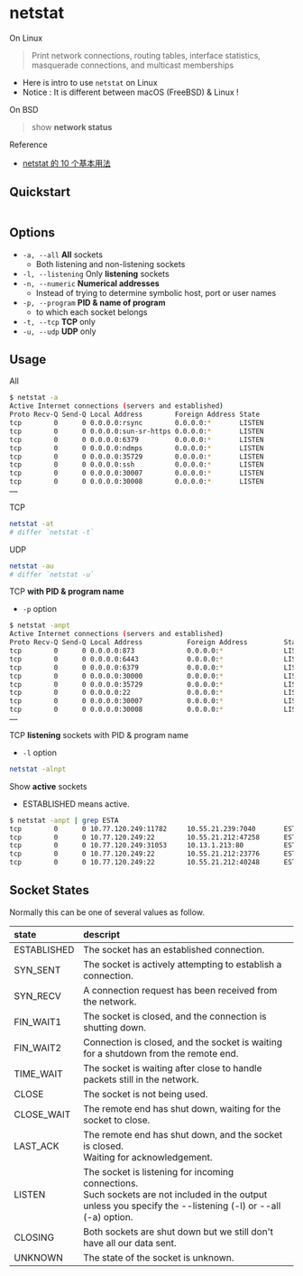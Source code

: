 # netstat

On Linux

> Print network connections, routing tables, interface statistics, masquerade connections, and multicast memberships

- Here is intro to use `netstat` on Linux
- Notice : It is different between macOS (FreeBSD) & Linux !

On BSD

> show **network status**

Reference

- [netstat 的 10 个基本用法](https://linux.cn/article-2434-1.html)

## Quickstart

```bash
```

## Options

- `-a, --all` **All** sockets
    - Both listening and non-listening sockets
- `-l, --listening` Only **listening** sockets
- `-n, --numeric` **Numerical addresses**
    - Instead of trying to determine symbolic host, port or user names
- `-p, --program` **PID & name of program**
    - to which each socket belongs
- `-t, --tcp` **TCP** only
- `-u, --udp` **UDP** only

## Usage

All

```bash
$ netstat -a
Active Internet connections (servers and established)
Proto Recv-Q Send-Q Local Address        Foreign Address State
tcp        0      0 0.0.0.0:rsync        0.0.0.0:*       LISTEN
tcp        0      0 0.0.0.0:sun-sr-https 0.0.0.0:*       LISTEN
tcp        0      0 0.0.0.0:6379         0.0.0.0:*       LISTEN
tcp        0      0 0.0.0.0:ndmps        0.0.0.0:*       LISTEN
tcp        0      0 0.0.0.0:35729        0.0.0.0:*       LISTEN
tcp        0      0 0.0.0.0:ssh          0.0.0.0:*       LISTEN
tcp        0      0 0.0.0.0:30007        0.0.0.0:*       LISTEN
tcp        0      0 0.0.0.0:30008        0.0.0.0:*       LISTEN
……
```

TCP

```bash
netstat -at
# differ `netstat -t`
```

UDP

```bash
netstat -au
# differ `netstat -u`
```

TCP **with PID & program name**

- `-p` option

```bash
$ netstat -anpt
Active Internet connections (servers and established)
Proto Recv-Q Send-Q Local Address           Foreign Address         State       PID/Program name
tcp        0      0 0.0.0.0:873             0.0.0.0:*               LISTEN      27010/rsync
tcp        0      0 0.0.0.0:6443            0.0.0.0:*               LISTEN      23876/nginx: master
tcp        0      0 0.0.0.0:6379            0.0.0.0:*               LISTEN      139858/redis-server
tcp        0      0 0.0.0.0:30000           0.0.0.0:*               LISTEN      207351/docker-proxy
tcp        0      0 0.0.0.0:35729           0.0.0.0:*               LISTEN      215844/node
tcp        0      0 0.0.0.0:22              0.0.0.0:*               LISTEN      1340/sshd
tcp        0      0 0.0.0.0:30007           0.0.0.0:*               LISTEN      139583/docker-proxy
tcp        0      0 0.0.0.0:30008           0.0.0.0:*               LISTEN      139601/docker-proxy
……
```

TCP **listening** sockets with PID & program name

- `-l` option

```bash
netstat -alnpt
```

Show **active** sockets

- ESTABLISHED means active.

```bash
$ netstat -anpt | grep ESTA
tcp        0      0 10.77.120.249:11782     10.55.21.239:7040       ESTABLISHED 125791/./watchagent
tcp        0      0 10.77.120.249:22        10.55.21.212:47258      ESTABLISHED 182784/sshd: zhiyua
tcp        0      0 10.77.120.249:31053     10.13.1.213:80          ESTABLISHED 73030/gitlab-runner
tcp        0      0 10.77.120.249:22        10.55.21.212:23776      ESTABLISHED 130507/sshd: zhiyua
tcp        0      0 10.77.120.249:22        10.55.21.212:40248      ESTABLISHED 169309/sshd: zhiyua
```

## Socket States

Normally this can be one of several values as follow.

|state|descript|
|:-|:-|
|ESTABLISHED|The socket has an established connection.|
|SYN_SENT|The socket is actively attempting to establish a connection.|
|SYN_RECV|A connection request has been received from the network.|
|FIN_WAIT1|The socket is closed, and the connection is shutting down.|
|FIN_WAIT2|Connection is closed, and the socket is waiting for a shutdown from the remote end.|
|TIME_WAIT|The socket is waiting after close to handle packets still in the network.|
|CLOSE|The socket is not being used.|
|CLOSE_WAIT|The remote end has shut down, waiting for the socket to close.|
|LAST_ACK|The remote end has shut down, and the socket is closed. <br/> Waiting for acknowledgement.|
|LISTEN|The socket is listening for incoming connections. <br/> Such sockets are not included in the output <br/> unless you  specify the --listening (-l) or --all (-a) option.|
|CLOSING|Both sockets are shut down but we still don't have all our data sent.|
|UNKNOWN|The state of the socket is unknown.|
